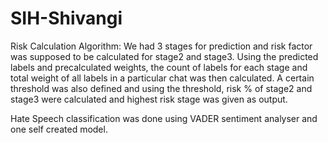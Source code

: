 # SIH-Shivangi

Risk Calculation Algorithm:
We had 3 stages for prediction and risk factor was supposed to be calculated for stage2 and stage3.
Using the predicted labels and precalculated weights, the count of labels for each stage and total weight of all labels in a particular chat was then calculated.
A certain threshold was also defined and using the threshold, risk % of stage2 and stage3 were calculated and highest risk stage was given as output.


Hate Speech classification was done using VADER sentiment analyser and one self created model.
